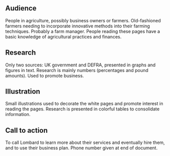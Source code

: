## Audience
People in agriculture, possibly business owners or farmers. Old-fashioned farmers needing to incorporate innovative methods into their farming techniques. Probably a farm manager. People reading these pages have a basic knowledge of agricultural practices and finances.

## Research
Only two sources: UK government and DEFRA, presented in graphs and figures in text. Research is mainly numbers (percentages and pound amounts). Used to promote business.

## Illustration
Small illustrations used to decorate the white pages and promote interest in reading the pages. Research is presented in colorful tables to consolidate information.

## Call to action
To call Lombard to learn more about their services and eventually hire them, and to use their business plan. Phone number given at end of document.
